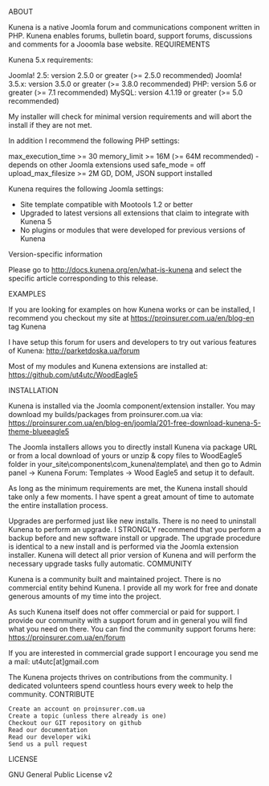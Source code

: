 ABOUT

Kunena is a native Joomla forum and communications component written in PHP. Kunena enables forums, bulletin board, support forums, discussions and comments for a Jooomla base website.
REQUIREMENTS

Kunena 5.x requirements:

Joomla! 2.5: version 2.5.0 or greater (>= 2.5.0 recommended)
Joomla! 3.5.x: version 3.5.0 or greater (>= 3.8.0 recommended)
PHP: version 5.6 or greater (>= 7.1 recommended)
MySQL: version 4.1.19 or greater (>= 5.0 recommended)

My installer will check for minimal version requirements and will abort the install if they are not met.

In addition I recommend the following PHP settings:

max_execution_time     >= 30
memory_limit           >= 16M  (>= 64M recommended) - depends on other Joomla extensions used
safe_mode               = off
upload_max_filesize    >= 2M
GD, DOM, JSON support installed

Kunena requires the following Joomla settings:

* Site template compatible with Mootools 1.2 or better
* Upgraded to latest versions all extensions that claim to integrate with Kunena 5
* No plugins or modules that were developed for previous versions of Kunena

Version-specific information

Please go to http://docs.kunena.org/en/what-is-kunena and select the specific article corresponding to this release.

EXAMPLES

If you are looking for examples on how Kunena works or can be installed, I recommend you checkout my site at https://proinsurer.com.ua/en/blog-en tag Kunena

I have setup this forum for users and developers to try out various features of Kunena: http://parketdoska.ua/forum

Most of my modules and Kunena extensions are installed at: https://github.com/ut4utc/WoodEagle5

INSTALLATION

Kunena is installed via the Joomla component/extension installer. You may download my builds/packages from proinsurer.com.ua via: https://proinsurer.com.ua/en/blog-en/joomla/201-free-download-kunena-5-theme-blueeagle5

The Joomla installers allows you to directly install Kunena via package URL or from a local download of yours or unzip & copy files to WoodEagle5 folder in your_site\components\com_kunena\template\ and then go to Admin panel -> Kunena Forum: Templates -> Wood Eagle5 and setup it to default.

As long as the minimum requirements are met, the Kunena install should take only a few moments. I have spent a great amount of time to automate the entire installation process.

Upgrades are performed just like new installs. There is no need to uninstall Kunena to perform an upgrade. I STRONGLY recommend that you perform a backup before and new software install or upgrade. The upgrade procedure is identical to a new install and is performed via the Joomla extension installer. Kunena will detect all prior version of Kunena and will perform the necessary upgrade tasks fully automatic.
COMMUNITY

Kunena is a community built and maintained project. There is no commercial entity behind Kunena. I provide all my work for free and donate generous amounts of my time into the project.

As such Kunena itself does not offer commercial or paid for support. I provide our community with a support forum and in general you will find what you need on there. You can find the community support forums here: https://proinsurer.com.ua/en/forum

If you are interested in commercial grade support I encourage you send me a mail: ut4utc[at]gmail.com

The Kunena projects thrives on contributions from the community. I dedicated volunteers spend countless hours every week to help the community.
CONTRIBUTE

    Create an account on proinsurer.com.ua
    Create a topic (unless there already is one)
    Checkout our GIT repository on github
    Read our documentation
    Read our developer wiki
    Send us a pull request

LICENSE

GNU General Public License v2